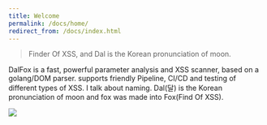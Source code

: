 ```yaml
---
title: Welcome
permalink: /docs/home/
redirect_from: /docs/index.html
---
```


> Finder Of XSS, and Dal is the Korean pronunciation of moon.

DalFox is a fast, powerful parameter analysis and XSS scanner, based on a golang/DOM parser. supports friendly Pipeline, CI/CD and testing of different types of XSS. I talk about naming. Dal(달) is the Korean pronunciation of moon and fox was made into Fox(Find Of XSS).

![](https://user-images.githubusercontent.com/13212227/79773182-0d3c8c80-836c-11ea-957b-af4fcb36f81c.png)
